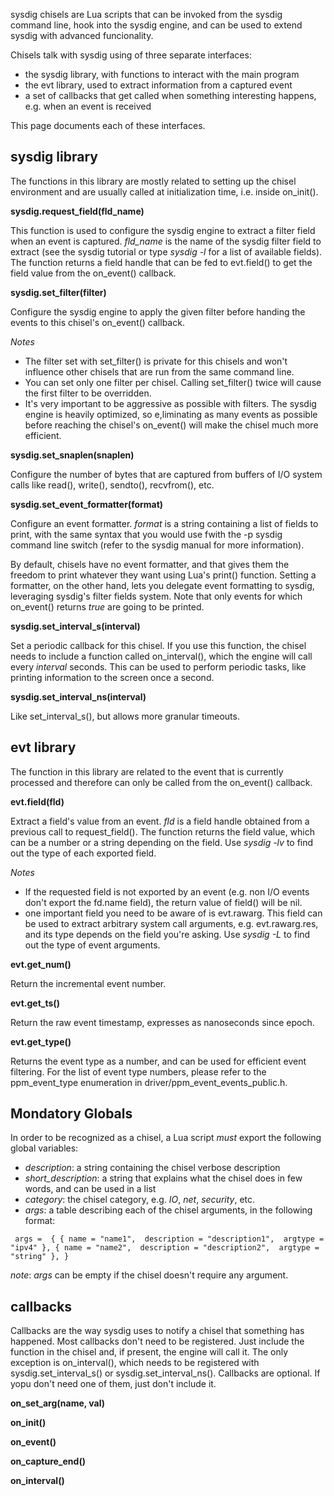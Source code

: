 sysdig chisels are Lua scripts that can be invoked from the sysdig command line, hook into the sysdig engine, and can be used to extend sysdig with advanced funcionality.

Chisels talk with sysdig using of three separate interfaces: 
* the sysdig library, with functions to interact with the main program
* the evt library, used to extract information from a captured event
* a set of callbacks that get called when something interesting happens, e.g. when an event is received 

This page documents each of these interfaces.

## sysdig library
The functions in this library are mostly related to setting up the chisel environment and are usually called at initialization time, i.e. inside on_init().

**sysdig.request_field(fld_name)**

This function is used to configure the sysdig engine to extract a filter field when an event is captured. _fld_name_ is the name of the sysdig filter field to extract (see the sysdig tutorial or type _sysdig -l_ for a list of available fields).
The function returns a field handle that can be fed to evt.field() to get the field value from the on_event() callback. 

**sysdig.set_filter(filter)**

Configure the sysdig engine to apply the given filter before handing the events to this chisel's on_event() callback.

_Notes_
* The filter set with set_filter() is private for this chisels and won't influence other chisels that are run from the same command line.
* You can set only one filter per chisel. Calling set_filter() twice will cause the first filter to be overridden.
* It's very important to be aggressive as possible with filters. The sysdig engine is heavily optimized, so e,liminating as many events as possible before reaching the chisel's on_event() will make the chisel much more efficient.

**sysdig.set_snaplen(snaplen)**

Configure the number of bytes that are captured from buffers of I/O system calls like read(), write(), sendto(), recvfrom(), etc.

**sysdig.set_event_formatter(format)**

Configure an event formatter. _format_ is a string containing a list of fields to print, with the same syntax that you would use fwith the -p sysdig command line switch (refer to the sysdig manual for more information).

By default, chisels have no event formatter, and that gives them the freedom to print whatever they want using Lua's print() function. Setting a formatter, on the other hand, lets you delegate event formatting to sysdig, leveraging sysdig's filter fields system. Note that only events for which on_event() returns _true_ are going to be printed.

**sysdig.set_interval_s(interval)**

Set a periodic callback for this chisel. If you use this function, the chisel needs to include a function called on_interval(), which the engine will call every _interval_ seconds. This can be used to perform periodic tasks, like printing information to the screen once a second.

**sysdig.set_interval_ns(interval)**

Like set_interval_s(), but allows more granular timeouts. 

## evt library
The function in this library are related to the event that is currently processed and therefore can only be called from the on_event() callback.
 
**evt.field(fld)**

Extract a field's value from an event. _fld_ is a field handle obtained from a previous call to request_field().
The function returns the field value, which can be a number or a string depending on the field. Use _sysdig -lv_ to find out the type of each exported field. 

_Notes_
* If the requested field is not exported by an event (e.g. non I/O events don't export the fd.name field), the return value of field() will be nil.
*  one important field you need to be aware of is evt.rawarg. This field can be used to extract arbitrary system call arguments, e.g. evt.rawarg.res, and its type depends on the field you're asking. Use _sysdig -L_ to find out the type of event arguments.

**evt.get_num()**

Return the incremental event number.

**evt.get_ts()**

Return the raw event timestamp, expresses as nanoseconds since epoch. 

**evt.get_type()**

Returns the event type as a number, and can be used for efficient event filtering. For the list of event type numbers, please refer to the ppm_event_type enumeration in driver/ppm_event_events_public.h.

## Mondatory Globals
In order to be recognized as a chisel, a Lua script *must* export the following global variables:
* _description_: a string containing the chisel verbose description
* _short_description_: a string that explains what the chisel does in few words, and can be used in a list
* _category_: the chisel category, e.g. _IO_, _net_, _security_, etc.
* _args_: a table describing each of the chisel arguments, in the following format:

` 
args = 
{
	{
		name = "name1", 
		description = "description1", 
		argtype = "ipv4"
	},
	{
		name = "name2", 
		description = "description2", 
		argtype = "string"
	},
}
`

_note_: _args_ can be empty if the chisel doesn't require any argument. 

## callbacks
Callbacks are the way sysdig uses to notify a chisel that something has happened. Most callbacks don't need to be registered. Just include the function in the chisel and, if present, the engine will call it. The only exception is on_interval(), which needs to be registered with sysdig.set_interval_s() or sysdig.set_interval_ns().
Callbacks are optional. If yopu don't need one of them, just don't include it.

**on_set_arg(name, val)**


**on_init()**

**on_event()**

**on_capture_end()**

**on_interval()**